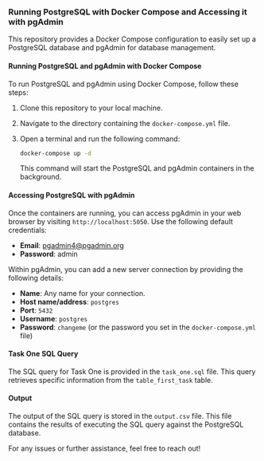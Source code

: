 ### Running PostgreSQL with Docker Compose and Accessing it with pgAdmin

This repository provides a Docker Compose configuration to easily set up a PostgreSQL database and pgAdmin for database management. 

#### Running PostgreSQL and pgAdmin with Docker Compose

To run PostgreSQL and pgAdmin using Docker Compose, follow these steps:

1. Clone this repository to your local machine.
2. Navigate to the directory containing the `docker-compose.yml` file.
3. Open a terminal and run the following command:

   ```bash
   docker-compose up -d
   ```

   This command will start the PostgreSQL and pgAdmin containers in the background.

#### Accessing PostgreSQL with pgAdmin

Once the containers are running, you can access pgAdmin in your web browser by visiting `http://localhost:5050`. Use the following default credentials:

- **Email**: pgadmin4@pgadmin.org
- **Password**: admin

Within pgAdmin, you can add a new server connection by providing the following details:

- **Name**: Any name for your connection.
- **Host name/address**: `postgres`
- **Port**: `5432`
- **Username**: `postgres`
- **Password**: `changeme` (or the password you set in the `docker-compose.yml` file)

#### Task One SQL Query

The SQL query for Task One is provided in the `task_one.sql` file. This query retrieves specific information from the `table_first_task` table.

#### Output

The output of the SQL query is stored in the `output.csv` file. This file contains the results of executing the SQL query against the PostgreSQL database.

For any issues or further assistance, feel free to reach out!